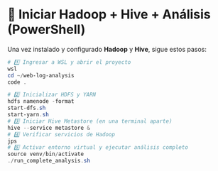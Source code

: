 # 🚀 Iniciar Hadoop + Hive + Análisis (PowerShell)

Una vez instalado y configurado **Hadoop** y **Hive**, sigue estos pasos:

```powershell
# 1️⃣ Ingresar a WSL y abrir el proyecto
wsl
cd ~/web-log-analysis
code .

# 2️⃣ Inicializar HDFS y YARN
hdfs namenode -format
start-dfs.sh
start-yarn.sh
# 3️⃣ Iniciar Hive Metastore (en una terminal aparte)
hive --service metastore &
# 4️⃣ Verificar servicios de Hadoop
jps
# 5️⃣ Activar entorno virtual y ejecutar análisis completo
source venv/bin/activate
./run_complete_analysis.sh
